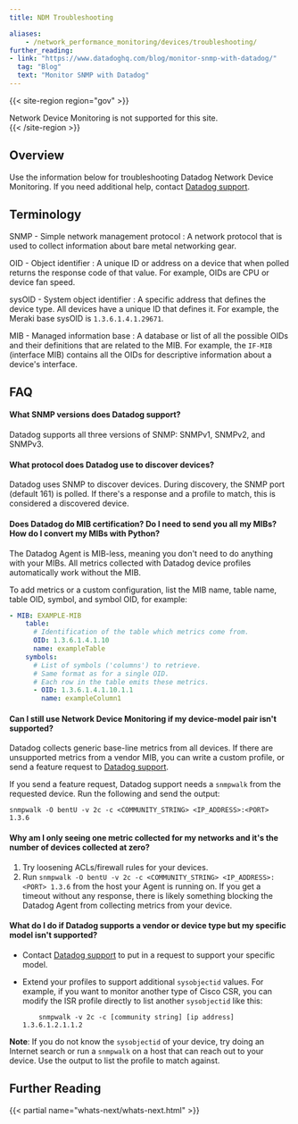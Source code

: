 ```yaml
---
title: NDM Troubleshooting

aliases:
    - /network_performance_monitoring/devices/troubleshooting/
further_reading:
- link: "https://www.datadoghq.com/blog/monitor-snmp-with-datadog/"
  tag: "Blog"
  text: "Monitor SNMP with Datadog"
---
```


{{< site-region region="gov" >}}
<div class="alert alert-warning">Network Device Monitoring is not supported for this site.</div>
{{< /site-region >}}

## Overview

Use the information below for troubleshooting Datadog Network Device Monitoring. If you need additional help, contact [Datadog support][1].

## Terminology

SNMP - Simple network management protocol
: A network protocol that is used to collect information about bare metal networking gear.

OID - Object identifier
: A unique ID or address on a device that when polled returns the response code of that value. For example, OIDs are CPU or device fan speed.

sysOID - System object identifier
: A specific address that defines the device type. All devices have a unique ID that defines it. For example, the Meraki base sysOID is `1.3.6.1.4.1.29671`.

MIB - Managed information base
: A database or list of all the possible OIDs and their definitions that are related to the MIB. For example, the `IF-MIB` (interface MIB) contains all the OIDs for descriptive information about a device's interface.

## FAQ

#### What SNMP versions does Datadog support?

Datadog supports all three versions of SNMP: SNMPv1, SNMPv2, and SNMPv3.

#### What protocol does Datadog use to discover devices?

Datadog uses SNMP to discover devices. During discovery, the SNMP port (default 161) is polled. If there's a response and a profile to match, this is considered a discovered device.

#### Does Datadog do MIB certification? Do I need to send you all my MIBs? How do I convert my MIBs with Python?

The Datadog Agent is MIB-less, meaning you don't need to do anything with your MIBs. All metrics collected with Datadog device profiles automatically work without the MIB.

To add metrics or a custom configuration, list the MIB name, table name, table OID, symbol, and symbol OID, for example:

```yaml
- MIB: EXAMPLE-MIB
    table:
      # Identification of the table which metrics come from.
      OID: 1.3.6.1.4.1.10
      name: exampleTable
    symbols:
      # List of symbols ('columns') to retrieve.
      # Same format as for a single OID.
      # Each row in the table emits these metrics.
      - OID: 1.3.6.1.4.1.10.1.1
        name: exampleColumn1
```

#### Can I still use Network Device Monitoring if my device-model pair isn't supported?

Datadog collects generic base-line metrics from all devices. If there are unsupported metrics from a vendor MIB, you can write a custom profile, or send a feature request to [Datadog support][1].

If you send a feature request, Datadog support needs a `snmpwalk` from the requested device. Run the following and send the output:

```
snmpwalk -O bentU -v 2c -c <COMMUNITY_STRING> <IP_ADDRESS>:<PORT> 1.3.6
```

#### Why am I only seeing one metric collected for my networks and it's the number of devices collected at zero?

1. Try loosening ACLs/firewall rules for your devices.
2. Run `snmpwalk -O bentU -v 2c -c <COMMUNITY_STRING> <IP_ADDRESS>:<PORT> 1.3.6` from the host your Agent is running on. If you get a timeout without any response, there is likely something blocking the Datadog Agent from collecting metrics from your device.

#### What do I do if Datadog supports a vendor or device type but my specific model isn't supported?

- Contact [Datadog support][1] to put in a request to support your specific model.
- Extend your profiles to support additional `sysobjectid` values.
    For example, if you want to monitor another type of Cisco CSR, you can modify the ISR profile directly to list another `sysobjectid` like this:

    ```
		snmpwalk -v 2c -c [community string] [ip address] 1.3.6.1.2.1.1.2
    ```

**Note**: If you do not know the `sysobjectid` of your device, try doing an Internet search or run a `snmpwalk` on a host that can reach out to your device. Use the output to list the profile to match against.


## Further Reading

{{< partial name="whats-next/whats-next.html" >}}


[1]: /help
